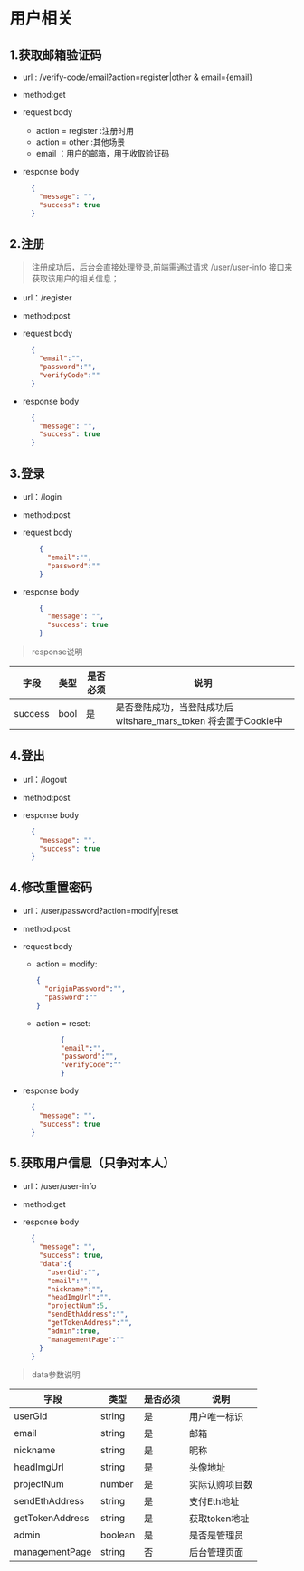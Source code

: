 <!-- toc -->

# 用户相关

## 1.获取邮箱验证码

- url : /verify-code/email?action=register|other & email={email}

- method:get
- request body
  - action = register :注册时用
  - action = other :其他场景
  - email ：用户的邮箱，用于收取验证码
- response body

  ```json
    {
      "message": "",
      "success": true
    }
  ```

## 2.注册

> 注册成功后，后台会直接处理登录,前端需通过请求 /user/user-info 接口来获取该用户的相关信息；
- url：/register
- method:post
- request body

  ```json
    {
      "email":"",
      "password":"",
      "verifyCode":""
    }
  ```

- response body

  ```json
    {
      "message": "",
      "success": true
    }
  ```

## 3.登录

- url：/login
- method:post
- request body

  ```json
      {
        "email":"",
        "password":""
      }
  ```

- response body

  ```json
      {
        "message": "",
        "success": true
      }
  ```

> response说明

|字段|类型|是否必须|说明|
|---|---|---|---|
|success|bool|是|是否登陆成功，当登陆成功后 witshare_mars_token 将会置于Cookie中|

## 4.登出

- url：/logout
- method:post
- response body

  ```json
    {
      "message": "",
      "success": true
    }
  ```

## 4.修改重置密码

- url：/user/password?action=modify|reset
- method:post
- request body
  - action = modify:
      ```json
      {
        "originPassword":"",
        "password":""
      }
      ```
  - action = reset:
    ```json
          {
          "email":"",
          "password":"",
          "verifyCode":""
          }
      ```

- response body

  ```json
    {
      "message": "",
      "success": true
    }
  ```

## 5.获取用户信息（只争对本人）

- url：/user/user-info
- method:get
- response body

  ```json
    {
      "message": "",
      "success": true,
      "data":{
        "userGid":"",
        "email":"",
        "nickname":"",
        "headImgUrl":"",
        "projectNum":5,
        "sendEthAddress":"",
        "getTokenAddress":"",
        "admin":true,
        "managementPage":""
      }
    }

  ```

>data参数说明

|字段|类型|是否必须|说明|
|---|---|---|---|
|userGid|string|是|用户唯一标识|
|email|string|是|邮箱|
|nickname|string|是|昵称|
|headImgUrl|string|是|头像地址|
|projectNum|number|是|实际认购项目数|
|sendEthAddress|string|是|支付Eth地址|
|getTokenAddress|string|是|获取token地址|
|admin|boolean|是|是否是管理员|
|managementPage|string|否|后台管理页面|
